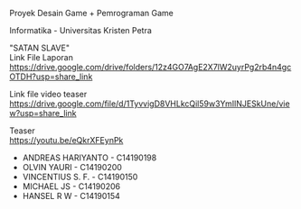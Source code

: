 Proyek Desain Game + Pemrograman Game </br>

Informatika - Universitas Kristen Petra </br>

"SATAN SLAVE" </br>
Link File Laporan </br>
https://drive.google.com/drive/folders/12z4GO7AgE2X7lW2uyrPg2rb4n4gcOTDH?usp=share_link </br>

 Link file video teaser </br>
 https://drive.google.com/file/d/1TyvvigD8VHLkcQil59w3YmIlNJESkUne/view?usp=share_link </br>
 
Teaser </br>
https://youtu.be/eQkrXFEynPk </br>

- ANDREAS HARIYANTO - C14190198 </br>
- OLVIN YAURI - C14190200 </br>
- VINCENTIUS S. F. - C14190150 </br>
- MICHAEL JS - C14190206 </br>
- HANSEL R W - C14190154 </br>
 


